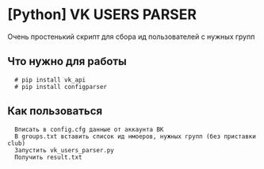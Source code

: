 [Python] VK USERS PARSER
=============================
Очень простенький скрипт для сбора ид пользователей с нужных групп

Что нужно для работы
--------------------
	  # pip install vk_api
	  # pip install configparser
	  
Как пользоваться
----------------
	  Вписать в config.cfg данные от аккаунта ВК
	  В groups.txt вставить список ид нмоеров, нужных групп (без приставки club)
	  Запустить vk_users_parser.py
	  Получить result.txt